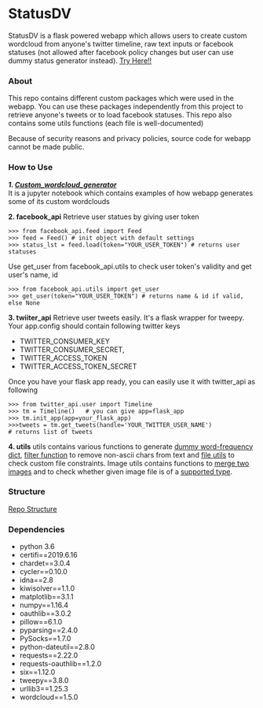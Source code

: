 # StatusDV 
StatusDV is a flask powered webapp which allows users to create custom wordcloud from anyone's twitter timeline, raw text inputs or facebook statuses (not allowed after facebook policy changes but user can use dummy status generator instead). 
[Try Here!!](https://statusdv.herokuapp.com/)

### About
 This repo contains different custom packages which were used in the webapp. You can use these packages independently from this project to retrieve anyone's tweets or to load facebook statuses. This repo also contains some utils functions (each file is well-documented)
 
 Because of security reasons and privacy policies, source code for webapp cannot be made public. 
 
 ### How to Use

***1. [Custom_wordcloud_generator](custom_wordcloud_generator.ipynb)***  
It is a jupyter notebook which contains examples of how webapp generates some of its custom wordclouds

**2. facebook_api** 
Retrieve user statues by giving user token 
```
>>> from facebook_api.feed import Feed
>>> feed = Feed() # init object with default settings
>>> status_lst = feed.load(token="YOUR_USER_TOKEN") # returns user statuses
```
Use get_user from facebook_api.utils to check user token's validity and get user's name, id
```
>>> from facebook_api.utils import get_user
>>> get_user(token="YOUR_USER_TOKEN") # returns name & id if valid, else None
```

**3. twiiter_api**
Retrieve user tweets easily. It's a flask wrapper for tweepy. Your app.config should contain following twitter keys
- TWITTER_CONSUMER_KEY
- TWITTER_CONSUMER_SECRET,
- TWITTER_ACCESS_TOKEN
- TWITTER_ACCESS_TOKEN_SECRET

Once you have your flask app ready, you can easily use it with twitter_api as following
```
>>> from twitter_api.user import Timeline
>>> tm = Timeline()   # you can give app=flask_app
>>> tm.init_app(app=your_flask_app)
>>>tweets = tm.get_tweets(handle='YOUR_TWITTER_USER_NAME') 
# returns list of tweets
```

**4. utils**
utils contains various functions to generate [dummy word-frequency dict](utils/status_utils.py#L6), [filter function](utils/status_utils.py#L27) to remove non-ascii chars from text and [file utils](utils/file_utils.py#L4) to check custom file constraints. Image utils contains functions to [merge two images](utils/img_utils.py#L17) and to check whether given image file is of a [supported type](utils/img_utils.py#L4).

### Structure
[Repo Structure](static/structure.png)

### Dependencies
- python 3.6
- certifi==2019.6.16
- chardet==3.0.4
- cycler==0.10.0
- idna==2.8
- kiwisolver==1.1.0
- matplotlib==3.1.1
- numpy==1.16.4
- oauthlib==3.0.2
- pillow==6.1.0
- pyparsing==2.4.0
- PySocks==1.7.0
- python-dateutil==2.8.0
- requests==2.22.0
- requests-oauthlib==1.2.0
- six==1.12.0
- tweepy==3.8.0
- urllib3==1.25.3
- wordcloud==1.5.0